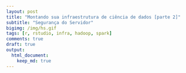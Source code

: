 ```yaml
---
layout: post
title: "Montando sua infraestrutura de ciência de dados [parte 2]"
subtitle: "Segurança do Servidor"
bigimg: /img/hs.gif
tags: [r, rstudio, infra, hadoop, spark]
comments: true
draft: true
output:
  html_document:
    keep_md: true
---
```


